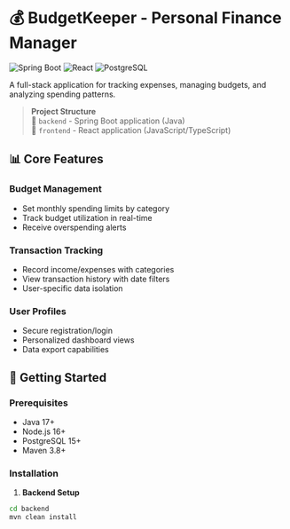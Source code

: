 # 💰 BudgetKeeper - Personal Finance Manager

![Spring Boot](https://img.shields.io/badge/Spring_Boot-3.1-green)
![React](https://img.shields.io/badge/React-18-blue)
![PostgreSQL](https://img.shields.io/badge/PostgreSQL-15-purple)

A full-stack application for tracking expenses, managing budgets, and analyzing spending patterns.

> **Project Structure**  
> 📁 `backend` - Spring Boot application (Java)  
> 📁 `frontend` - React application (JavaScript/TypeScript)

## 📊 Core Features

### Budget Management
- Set monthly spending limits by category
- Track budget utilization in real-time
- Receive overspending alerts

### Transaction Tracking
- Record income/expenses with categories
- View transaction history with date filters
- User-specific data isolation

### User Profiles
- Secure registration/login
- Personalized dashboard views
- Data export capabilities

## 🚀 Getting Started

### Prerequisites
- Java 17+
- Node.js 16+
- PostgreSQL 15+
- Maven 3.8+

### Installation
1. **Backend Setup**
```bash
cd backend
mvn clean install

